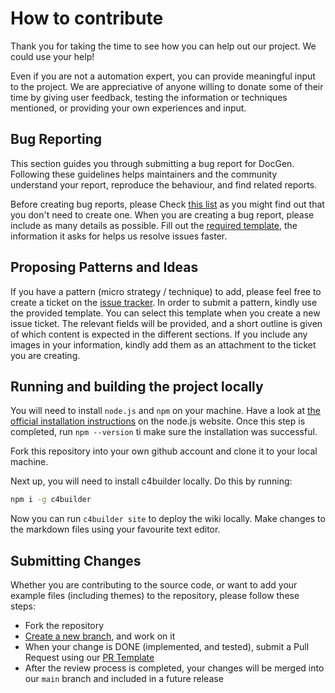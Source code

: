 # How to contribute

Thank you for taking the time to see how you can help out our
project. We could use your help!

Even if you are not a automation expert, you can provide meaningful input to the project.
We are appreciative of anyone willing to donate some of their time by giving user feedback, testing the information or techniques mentioned, or providing your own experiences and input.

## Bug Reporting

This section guides you through submitting a bug report for DocGen. Following these guidelines helps maintainers and the community understand 
your report, reproduce the behaviour, and find related reports.

Before creating bug reports, please Check [this list](./issues) as you might find out that you don't need to create one.
When you are creating a bug report, please include as many details as possible.
Fill out the [required template](../.github/ISSUE_TEMPLATE/bug_report.md), the information it asks for helps us resolve issues faster.

## Proposing Patterns and Ideas

If you have a pattern (micro strategy / technique) to add, please feel free to create a ticket on the [issue tracker](./issues). In order to submit a pattern, kindly use the provided template. You can select this template when you create a new issue ticket. The relevant fields will be provided, and a short outline is given of which content is expected in the different sections. If you include any images in your information, kindly add them as an attachment to the ticket you are creating.

## Running and building the project locally

You will need to install `node.js` and `npm` on your machine.
Have a look at [the official installation instructions](https://nodejs.org/en/download/) on the node.js website.
Once this step is completed, run `npm --version` ti make sure the installation was successful.

Fork this repository into your own github account and clone it to your local machine.

Next up, you will need to install c4builder locally.
Do this by running:

```bash
npm i -g c4builder
```

Now you can run `c4builder site` to deploy the wiki locally.
Make changes to the markdown files using your favourite text editor.

## Submitting Changes

Whether you are contributing to the source code, or want to add your example files (including themes) to the repository,
please follow these steps:

- Fork the repository
- [Create a new branch](https://guides.github.com/introduction/flow/), and work on it
- When your change is DONE (implemented, and tested), submit a Pull Request using our [PR Template](../github/pull_request_template.md)
- After the review process is completed, your changes will be merged into our `main` branch and included in a future release

